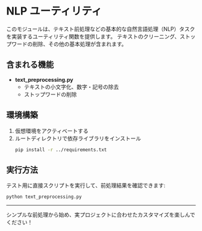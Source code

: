 # NLP ユーティリティ

このモジュールは、テキスト前処理などの基本的な自然言語処理（NLP）タスクを実装するユーティリティ関数を提供します。
テキストのクリーニング、ストップワードの削除、その他の基本処理が含まれます。

## 含まれる機能

- **text_preprocessing.py**
  - テキストの小文字化、数字・記号の除去
  - ストップワードの削除

## 環境構築

1. 仮想環境をアクティベートする
2. ルートディレクトリで依存ライブラリをインストール
   ```bash
   pip install -r ../requirements.txt
   ```

## 実行方法

テスト用に直接スクリプトを実行して、前処理結果を確認できます:

```bash
python text_preprocessing.py
```

---

シンプルな前処理から始め、実プロジェクトに合わせたカスタマイズを楽しんでください！
